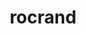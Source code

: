 ---
title: "rocrand"
layout: cache
categories: [package, develop]
meta: {"versions": ["6.1.2", "6.3.0", "6.3.1"], "compilers": ["gcc@=11.4.0", "gcc@=13.2.0"], "oss": ["ubuntu22.04", "ubuntu24.04"], "platforms": ["linux"], "targets": ["x86_64_v3"], "stacks": ["e4s", "ml-linux-x86_64-rocm", "root"], "num_specs": 39, "num_specs_by_stack": {"root": 39, "e4s": 28, "ml-linux-x86_64-rocm": 11}}
spec_details: [{"hash": "uar4lzkxrjrgla7pycjdrunqwvbiiwzj", "compiler": "gcc@=11.4.0", "versions": ["6.3.0"], "os": "ubuntu22.04", "platform": "linux", "target": "x86_64_v3", "variants": ["amdgpu_target=auto", "~asan", "build_system=cmake", "build_type=Release", "generator=make", "~hiprand", "~ipo"], "stacks": ["root", "e4s"], "size": "-", "tarball": "https://binaries.spack.io/develop/build_cache/linux-ubuntu22.04-x86_64_v3/gcc-11.4.0/rocrand-6.3.0/linux-ubuntu22.04-x86_64_v3-gcc-11.4.0-rocrand-6.3.0-uar4lzkxrjrgla7pycjdrunqwvbiiwzj.spack"}, {"hash": "3lulxvcybrgwwmrwe7cgpx2ai6uxifty", "compiler": "gcc@=11.4.0", "versions": ["6.3.0"], "os": "ubuntu22.04", "platform": "linux", "target": "x86_64_v3", "variants": ["amdgpu_target=auto", "~asan", "build_system=cmake", "build_type=Release", "generator=make", "~hiprand", "~ipo"], "stacks": ["root", "e4s"], "size": "-", "tarball": "https://binaries.spack.io/develop/build_cache/linux-ubuntu22.04-x86_64_v3/gcc-11.4.0/rocrand-6.3.0/linux-ubuntu22.04-x86_64_v3-gcc-11.4.0-rocrand-6.3.0-3lulxvcybrgwwmrwe7cgpx2ai6uxifty.spack"}, {"hash": "6byiqwvt343ke5f3zzdwgf37wvcw7375", "compiler": "gcc@=11.4.0", "versions": ["6.3.1"], "os": "ubuntu22.04", "platform": "linux", "target": "x86_64_v3", "variants": ["amdgpu_target=auto", "~asan", "build_system=cmake", "build_type=Release", "generator=make", "~hiprand", "~ipo"], "stacks": ["root", "e4s"], "size": "-", "tarball": "https://binaries.spack.io/develop/build_cache/linux-ubuntu22.04-x86_64_v3/gcc-11.4.0/rocrand-6.3.1/linux-ubuntu22.04-x86_64_v3-gcc-11.4.0-rocrand-6.3.1-6byiqwvt343ke5f3zzdwgf37wvcw7375.spack"}, {"hash": "xhg466yuwoydo4yur6orwh2fkbwitocj", "compiler": "gcc@=11.4.0", "versions": ["6.3.0"], "os": "ubuntu22.04", "platform": "linux", "target": "x86_64_v3", "variants": ["amdgpu_target=auto", "~asan", "build_system=cmake", "build_type=Release", "generator=make", "~hiprand", "~ipo"], "stacks": ["root", "e4s"], "size": "-", "tarball": "https://binaries.spack.io/develop/build_cache/linux-ubuntu22.04-x86_64_v3/gcc-11.4.0/rocrand-6.3.0/linux-ubuntu22.04-x86_64_v3-gcc-11.4.0-rocrand-6.3.0-xhg466yuwoydo4yur6orwh2fkbwitocj.spack"}, {"hash": "ev25i3jbzwjlvnpkwblgtat36b4xc3hl", "compiler": "gcc@=11.4.0", "versions": ["6.3.0"], "os": "ubuntu22.04", "platform": "linux", "target": "x86_64_v3", "variants": ["amdgpu_target=auto", "~asan", "build_system=cmake", "build_type=Release", "generator=make", "~hiprand", "~ipo"], "stacks": ["root", "e4s"], "size": "-", "tarball": "https://binaries.spack.io/develop/build_cache/linux-ubuntu22.04-x86_64_v3/gcc-11.4.0/rocrand-6.3.0/linux-ubuntu22.04-x86_64_v3-gcc-11.4.0-rocrand-6.3.0-ev25i3jbzwjlvnpkwblgtat36b4xc3hl.spack"}, {"hash": "htb2czf7m5l56qwr3h4h4hhicynlenwe", "compiler": "gcc@=11.4.0", "versions": ["6.3.0"], "os": "ubuntu22.04", "platform": "linux", "target": "x86_64_v3", "variants": ["amdgpu_target=auto", "~asan", "build_system=cmake", "build_type=Release", "generator=make", "~hiprand", "~ipo"], "stacks": ["root", "e4s"], "size": "-", "tarball": "https://binaries.spack.io/develop/build_cache/linux-ubuntu22.04-x86_64_v3/gcc-11.4.0/rocrand-6.3.0/linux-ubuntu22.04-x86_64_v3-gcc-11.4.0-rocrand-6.3.0-htb2czf7m5l56qwr3h4h4hhicynlenwe.spack"}, {"hash": "3k4artfxfbmnxrbpcbcup4ac2lziy3dd", "compiler": "gcc@=11.4.0", "versions": ["6.3.1"], "os": "ubuntu22.04", "platform": "linux", "target": "x86_64_v3", "variants": ["amdgpu_target=auto", "~asan", "build_system=cmake", "build_type=Release", "generator=make", "~hiprand", "~ipo"], "stacks": ["root", "e4s"], "size": "-", "tarball": "https://binaries.spack.io/develop/build_cache/linux-ubuntu22.04-x86_64_v3/gcc-11.4.0/rocrand-6.3.1/linux-ubuntu22.04-x86_64_v3-gcc-11.4.0-rocrand-6.3.1-3k4artfxfbmnxrbpcbcup4ac2lziy3dd.spack"}, {"hash": "h5hq2tadp7hp4apjtp75gjjz7ffay7nw", "compiler": "gcc@=11.4.0", "versions": ["6.3.0"], "os": "ubuntu22.04", "platform": "linux", "target": "x86_64_v3", "variants": ["amdgpu_target=auto", "~asan", "build_system=cmake", "build_type=Release", "generator=make", "~hiprand", "~ipo"], "stacks": ["root", "e4s"], "size": "-", "tarball": "https://binaries.spack.io/develop/build_cache/linux-ubuntu22.04-x86_64_v3/gcc-11.4.0/rocrand-6.3.0/linux-ubuntu22.04-x86_64_v3-gcc-11.4.0-rocrand-6.3.0-h5hq2tadp7hp4apjtp75gjjz7ffay7nw.spack"}, {"hash": "4bmoruovyb3wgj3iixkfuc7der7lidw7", "compiler": "gcc@=11.4.0", "versions": ["6.3.1"], "os": "ubuntu22.04", "platform": "linux", "target": "x86_64_v3", "variants": ["amdgpu_target=auto", "~asan", "build_system=cmake", "build_type=Release", "generator=make", "~hiprand", "~ipo"], "stacks": ["root", "e4s"], "size": "-", "tarball": "https://binaries.spack.io/develop/build_cache/linux-ubuntu22.04-x86_64_v3/gcc-11.4.0/rocrand-6.3.1/linux-ubuntu22.04-x86_64_v3-gcc-11.4.0-rocrand-6.3.1-4bmoruovyb3wgj3iixkfuc7der7lidw7.spack"}, {"hash": "xvoqslns3ljocihwv67yya6ggg7bkz6d", "compiler": "gcc@=11.4.0", "versions": ["6.3.1"], "os": "ubuntu22.04", "platform": "linux", "target": "x86_64_v3", "variants": ["amdgpu_target=auto", "~asan", "build_system=cmake", "build_type=Release", "generator=make", "~hiprand", "~ipo"], "stacks": ["root", "e4s"], "size": "-", "tarball": "https://binaries.spack.io/develop/build_cache/linux-ubuntu22.04-x86_64_v3/gcc-11.4.0/rocrand-6.3.1/linux-ubuntu22.04-x86_64_v3-gcc-11.4.0-rocrand-6.3.1-xvoqslns3ljocihwv67yya6ggg7bkz6d.spack"}, {"hash": "2q4rdzdz4kzmp55nybm6izghcaotuyca", "compiler": "gcc@=11.4.0", "versions": ["6.3.0"], "os": "ubuntu22.04", "platform": "linux", "target": "x86_64_v3", "variants": ["amdgpu_target=auto", "~asan", "build_system=cmake", "build_type=Release", "generator=make", "~hiprand", "~ipo"], "stacks": ["root", "e4s"], "size": "-", "tarball": "https://binaries.spack.io/develop/build_cache/linux-ubuntu22.04-x86_64_v3/gcc-11.4.0/rocrand-6.3.0/linux-ubuntu22.04-x86_64_v3-gcc-11.4.0-rocrand-6.3.0-2q4rdzdz4kzmp55nybm6izghcaotuyca.spack"}, {"hash": "cwsgk4apa3rgzj75ty2tuiv5h6uepw5i", "compiler": "gcc@=11.4.0", "versions": ["6.3.1"], "os": "ubuntu22.04", "platform": "linux", "target": "x86_64_v3", "variants": ["amdgpu_target=auto", "~asan", "build_system=cmake", "build_type=Release", "generator=make", "~hiprand", "~ipo"], "stacks": ["root", "e4s"], "size": "-", "tarball": "https://binaries.spack.io/develop/build_cache/linux-ubuntu22.04-x86_64_v3/gcc-11.4.0/rocrand-6.3.1/linux-ubuntu22.04-x86_64_v3-gcc-11.4.0-rocrand-6.3.1-cwsgk4apa3rgzj75ty2tuiv5h6uepw5i.spack"}, {"hash": "dketb4ybx3dgi6fwcl4rocfq4qjvv3f4", "compiler": "gcc@=11.4.0", "versions": ["6.3.0"], "os": "ubuntu22.04", "platform": "linux", "target": "x86_64_v3", "variants": ["amdgpu_target=auto", "~asan", "build_system=cmake", "build_type=Release", "generator=make", "~hiprand", "~ipo"], "stacks": ["root", "e4s"], "size": "-", "tarball": "https://binaries.spack.io/develop/build_cache/linux-ubuntu22.04-x86_64_v3/gcc-11.4.0/rocrand-6.3.0/linux-ubuntu22.04-x86_64_v3-gcc-11.4.0-rocrand-6.3.0-dketb4ybx3dgi6fwcl4rocfq4qjvv3f4.spack"}, {"hash": "tk57zd7v7ylhnhemv5dk7zo5s4hst6fb", "compiler": "gcc@=11.4.0", "versions": ["6.3.1"], "os": "ubuntu22.04", "platform": "linux", "target": "x86_64_v3", "variants": ["amdgpu_target=auto", "~asan", "build_system=cmake", "build_type=Release", "generator=make", "~hiprand", "~ipo"], "stacks": ["root", "e4s"], "size": "-", "tarball": "https://binaries.spack.io/develop/build_cache/linux-ubuntu22.04-x86_64_v3/gcc-11.4.0/rocrand-6.3.1/linux-ubuntu22.04-x86_64_v3-gcc-11.4.0-rocrand-6.3.1-tk57zd7v7ylhnhemv5dk7zo5s4hst6fb.spack"}, {"hash": "olm6c4qp3rkv7toqrmpr5mej6vrodhwc", "compiler": "gcc@=11.4.0", "versions": ["6.3.1"], "os": "ubuntu22.04", "platform": "linux", "target": "x86_64_v3", "variants": ["amdgpu_target=auto", "~asan", "build_system=cmake", "build_type=Release", "generator=make", "+hiprand", "~ipo"], "stacks": ["root", "e4s"], "size": "-", "tarball": "https://binaries.spack.io/develop/build_cache/linux-ubuntu22.04-x86_64_v3/gcc-11.4.0/rocrand-6.3.1/linux-ubuntu22.04-x86_64_v3-gcc-11.4.0-rocrand-6.3.1-olm6c4qp3rkv7toqrmpr5mej6vrodhwc.spack"}, {"hash": "mvvn4zo6nu7cekbwrrli3vxzfgskgkgc", "compiler": "gcc@=11.4.0", "versions": ["6.3.0"], "os": "ubuntu22.04", "platform": "linux", "target": "x86_64_v3", "variants": ["amdgpu_target=auto", "~asan", "build_system=cmake", "build_type=Release", "generator=make", "+hiprand", "~ipo"], "stacks": ["root", "e4s"], "size": "-", "tarball": "https://binaries.spack.io/develop/build_cache/linux-ubuntu22.04-x86_64_v3/gcc-11.4.0/rocrand-6.3.0/linux-ubuntu22.04-x86_64_v3-gcc-11.4.0-rocrand-6.3.0-mvvn4zo6nu7cekbwrrli3vxzfgskgkgc.spack"}, {"hash": "g7m2ktiovzpmprvgzorgmcdplbgy4zwv", "compiler": "gcc@=11.4.0", "versions": ["6.3.0"], "os": "ubuntu22.04", "platform": "linux", "target": "x86_64_v3", "variants": ["amdgpu_target=auto", "~asan", "build_system=cmake", "build_type=Release", "generator=make", "+hiprand", "~ipo"], "stacks": ["root", "e4s"], "size": "-", "tarball": "https://binaries.spack.io/develop/build_cache/linux-ubuntu22.04-x86_64_v3/gcc-11.4.0/rocrand-6.3.0/linux-ubuntu22.04-x86_64_v3-gcc-11.4.0-rocrand-6.3.0-g7m2ktiovzpmprvgzorgmcdplbgy4zwv.spack"}, {"hash": "quuzyf5giyv6wnli67gb2krwkhue2t2r", "compiler": "gcc@=11.4.0", "versions": ["6.3.1"], "os": "ubuntu22.04", "platform": "linux", "target": "x86_64_v3", "variants": ["amdgpu_target=auto", "~asan", "build_system=cmake", "build_type=Release", "generator=make", "+hiprand", "~ipo"], "stacks": ["root", "e4s"], "size": "-", "tarball": "https://binaries.spack.io/develop/build_cache/linux-ubuntu22.04-x86_64_v3/gcc-11.4.0/rocrand-6.3.1/linux-ubuntu22.04-x86_64_v3-gcc-11.4.0-rocrand-6.3.1-quuzyf5giyv6wnli67gb2krwkhue2t2r.spack"}, {"hash": "su2ctaypmhvalegxuqie5ap7ovh7kgps", "compiler": "gcc@=11.4.0", "versions": ["6.3.0"], "os": "ubuntu22.04", "platform": "linux", "target": "x86_64_v3", "variants": ["amdgpu_target=auto", "~asan", "build_system=cmake", "build_type=Release", "generator=make", "+hiprand", "~ipo"], "stacks": ["root", "e4s"], "size": "-", "tarball": "https://binaries.spack.io/develop/build_cache/linux-ubuntu22.04-x86_64_v3/gcc-11.4.0/rocrand-6.3.0/linux-ubuntu22.04-x86_64_v3-gcc-11.4.0-rocrand-6.3.0-su2ctaypmhvalegxuqie5ap7ovh7kgps.spack"}, {"hash": "d55zcnrvi7lahf3a5ugiphmtnvzfgyk5", "compiler": "gcc@=11.4.0", "versions": ["6.3.0"], "os": "ubuntu22.04", "platform": "linux", "target": "x86_64_v3", "variants": ["amdgpu_target=auto", "~asan", "build_system=cmake", "build_type=Release", "generator=make", "+hiprand", "~ipo"], "stacks": ["root", "e4s"], "size": "-", "tarball": "https://binaries.spack.io/develop/build_cache/linux-ubuntu22.04-x86_64_v3/gcc-11.4.0/rocrand-6.3.0/linux-ubuntu22.04-x86_64_v3-gcc-11.4.0-rocrand-6.3.0-d55zcnrvi7lahf3a5ugiphmtnvzfgyk5.spack"}, {"hash": "c4n4y3tr6azzf7rwpnhb5mpcnmuske2a", "compiler": "gcc@=11.4.0", "versions": ["6.3.1"], "os": "ubuntu22.04", "platform": "linux", "target": "x86_64_v3", "variants": ["amdgpu_target=auto", "~asan", "build_system=cmake", "build_type=Release", "generator=make", "+hiprand", "~ipo"], "stacks": ["root", "e4s"], "size": "-", "tarball": "https://binaries.spack.io/develop/build_cache/linux-ubuntu22.04-x86_64_v3/gcc-11.4.0/rocrand-6.3.1/linux-ubuntu22.04-x86_64_v3-gcc-11.4.0-rocrand-6.3.1-c4n4y3tr6azzf7rwpnhb5mpcnmuske2a.spack"}, {"hash": "mduu62zqbznjrswanvl5mgm4c44d4p7b", "compiler": "gcc@=11.4.0", "versions": ["6.3.0"], "os": "ubuntu22.04", "platform": "linux", "target": "x86_64_v3", "variants": ["amdgpu_target=auto", "~asan", "build_system=cmake", "build_type=Release", "generator=make", "+hiprand", "~ipo"], "stacks": ["root", "e4s"], "size": "-", "tarball": "https://binaries.spack.io/develop/build_cache/linux-ubuntu22.04-x86_64_v3/gcc-11.4.0/rocrand-6.3.0/linux-ubuntu22.04-x86_64_v3-gcc-11.4.0-rocrand-6.3.0-mduu62zqbznjrswanvl5mgm4c44d4p7b.spack"}, {"hash": "ff4w6r4xzunra4ztiuuogkqntgrruukg", "compiler": "gcc@=11.4.0", "versions": ["6.3.1"], "os": "ubuntu22.04", "platform": "linux", "target": "x86_64_v3", "variants": ["amdgpu_target=auto", "~asan", "build_system=cmake", "build_type=Release", "generator=make", "+hiprand", "~ipo"], "stacks": ["root", "e4s"], "size": "-", "tarball": "https://binaries.spack.io/develop/build_cache/linux-ubuntu22.04-x86_64_v3/gcc-11.4.0/rocrand-6.3.1/linux-ubuntu22.04-x86_64_v3-gcc-11.4.0-rocrand-6.3.1-ff4w6r4xzunra4ztiuuogkqntgrruukg.spack"}, {"hash": "twsfpvtxskzszv57oxx2o4maadf2dt6p", "compiler": "gcc@=11.4.0", "versions": ["6.3.0"], "os": "ubuntu22.04", "platform": "linux", "target": "x86_64_v3", "variants": ["amdgpu_target=auto", "~asan", "build_system=cmake", "build_type=Release", "generator=make", "+hiprand", "~ipo"], "stacks": ["root", "e4s"], "size": "-", "tarball": "https://binaries.spack.io/develop/build_cache/linux-ubuntu22.04-x86_64_v3/gcc-11.4.0/rocrand-6.3.0/linux-ubuntu22.04-x86_64_v3-gcc-11.4.0-rocrand-6.3.0-twsfpvtxskzszv57oxx2o4maadf2dt6p.spack"}, {"hash": "qlgjtrcddn2g5kq5ap7lppiadxdii5wy", "compiler": "gcc@=11.4.0", "versions": ["6.3.0"], "os": "ubuntu22.04", "platform": "linux", "target": "x86_64_v3", "variants": ["amdgpu_target=auto", "~asan", "build_system=cmake", "build_type=Release", "generator=make", "+hiprand", "~ipo"], "stacks": ["root", "e4s"], "size": "-", "tarball": "https://binaries.spack.io/develop/build_cache/linux-ubuntu22.04-x86_64_v3/gcc-11.4.0/rocrand-6.3.0/linux-ubuntu22.04-x86_64_v3-gcc-11.4.0-rocrand-6.3.0-qlgjtrcddn2g5kq5ap7lppiadxdii5wy.spack"}, {"hash": "ywcwwubtqadvixvtquz7gpiwkwagzeym", "compiler": "gcc@=11.4.0", "versions": ["6.3.1"], "os": "ubuntu22.04", "platform": "linux", "target": "x86_64_v3", "variants": ["amdgpu_target=auto", "~asan", "build_system=cmake", "build_type=Release", "generator=make", "+hiprand", "~ipo"], "stacks": ["root", "e4s"], "size": "-", "tarball": "https://binaries.spack.io/develop/build_cache/linux-ubuntu22.04-x86_64_v3/gcc-11.4.0/rocrand-6.3.1/linux-ubuntu22.04-x86_64_v3-gcc-11.4.0-rocrand-6.3.1-ywcwwubtqadvixvtquz7gpiwkwagzeym.spack"}, {"hash": "h5kv66ctqhe37eqvzbfaq4bgd4xxudpn", "compiler": "gcc@=11.4.0", "versions": ["6.3.1"], "os": "ubuntu22.04", "platform": "linux", "target": "x86_64_v3", "variants": ["amdgpu_target=auto", "~asan", "build_system=cmake", "build_type=Release", "generator=make", "+hiprand", "~ipo"], "stacks": ["root", "e4s"], "size": "-", "tarball": "https://binaries.spack.io/develop/build_cache/linux-ubuntu22.04-x86_64_v3/gcc-11.4.0/rocrand-6.3.1/linux-ubuntu22.04-x86_64_v3-gcc-11.4.0-rocrand-6.3.1-h5kv66ctqhe37eqvzbfaq4bgd4xxudpn.spack"}, {"hash": "3iqgz7uz57xuk2qxgq2ch23dokmozu7v", "compiler": "gcc@=11.4.0", "versions": ["6.3.0"], "os": "ubuntu22.04", "platform": "linux", "target": "x86_64_v3", "variants": ["amdgpu_target=auto", "~asan", "build_system=cmake", "build_type=Release", "generator=make", "+hiprand", "~ipo"], "stacks": ["root", "e4s"], "size": "-", "tarball": "https://binaries.spack.io/develop/build_cache/linux-ubuntu22.04-x86_64_v3/gcc-11.4.0/rocrand-6.3.0/linux-ubuntu22.04-x86_64_v3-gcc-11.4.0-rocrand-6.3.0-3iqgz7uz57xuk2qxgq2ch23dokmozu7v.spack"}, {"hash": "mllvtc7zu24pgbt3grjyzyipsfcpxt7k", "compiler": "gcc@=13.2.0", "versions": ["6.1.2"], "os": "ubuntu24.04", "platform": "linux", "target": "x86_64_v3", "variants": ["amdgpu_target=gfx90a", "~asan", "build_system=cmake", "build_type=Release", "generator=make", "~hiprand", "~ipo"], "stacks": ["ml-linux-x86_64-rocm", "root"], "size": "-", "tarball": "https://binaries.spack.io/develop/build_cache/linux-ubuntu24.04-x86_64_v3/gcc-13.2.0/rocrand-6.1.2/linux-ubuntu24.04-x86_64_v3-gcc-13.2.0-rocrand-6.1.2-mllvtc7zu24pgbt3grjyzyipsfcpxt7k.spack"}, {"hash": "jvqyxtqmxw4tn3lm27bdmielxmxyhto2", "compiler": "gcc@=13.2.0", "versions": ["6.1.2"], "os": "ubuntu24.04", "platform": "linux", "target": "x86_64_v3", "variants": ["amdgpu_target=gfx90a", "~asan", "build_system=cmake", "build_type=Release", "generator=make", "~hiprand", "~ipo"], "stacks": ["ml-linux-x86_64-rocm", "root"], "size": "-", "tarball": "https://binaries.spack.io/develop/build_cache/linux-ubuntu24.04-x86_64_v3/gcc-13.2.0/rocrand-6.1.2/linux-ubuntu24.04-x86_64_v3-gcc-13.2.0-rocrand-6.1.2-jvqyxtqmxw4tn3lm27bdmielxmxyhto2.spack"}, {"hash": "7l7fnbkxelx7jfmilmrvgsq7u4n5o2ul", "compiler": "gcc@=13.2.0", "versions": ["6.1.2"], "os": "ubuntu24.04", "platform": "linux", "target": "x86_64_v3", "variants": ["amdgpu_target=gfx90a", "~asan", "build_system=cmake", "build_type=Release", "generator=make", "~hiprand", "~ipo"], "stacks": ["ml-linux-x86_64-rocm", "root"], "size": "-", "tarball": "https://binaries.spack.io/develop/build_cache/linux-ubuntu24.04-x86_64_v3/gcc-13.2.0/rocrand-6.1.2/linux-ubuntu24.04-x86_64_v3-gcc-13.2.0-rocrand-6.1.2-7l7fnbkxelx7jfmilmrvgsq7u4n5o2ul.spack"}, {"hash": "agkeujnfvov6y3n556tkwnapbfropi6p", "compiler": "gcc@=13.2.0", "versions": ["6.1.2"], "os": "ubuntu24.04", "platform": "linux", "target": "x86_64_v3", "variants": ["amdgpu_target=gfx90a", "~asan", "build_system=cmake", "build_type=Release", "generator=make", "~hiprand", "~ipo"], "stacks": ["ml-linux-x86_64-rocm", "root"], "size": "-", "tarball": "https://binaries.spack.io/develop/build_cache/linux-ubuntu24.04-x86_64_v3/gcc-13.2.0/rocrand-6.1.2/linux-ubuntu24.04-x86_64_v3-gcc-13.2.0-rocrand-6.1.2-agkeujnfvov6y3n556tkwnapbfropi6p.spack"}, {"hash": "tzeretpdrrxirq7bqfctlhoubhcdeejd", "compiler": "gcc@=13.2.0", "versions": ["6.1.2"], "os": "ubuntu24.04", "platform": "linux", "target": "x86_64_v3", "variants": ["amdgpu_target=gfx90a", "~asan", "build_system=cmake", "build_type=Release", "generator=make", "~hiprand", "~ipo"], "stacks": ["ml-linux-x86_64-rocm", "root"], "size": "-", "tarball": "https://binaries.spack.io/develop/build_cache/linux-ubuntu24.04-x86_64_v3/gcc-13.2.0/rocrand-6.1.2/linux-ubuntu24.04-x86_64_v3-gcc-13.2.0-rocrand-6.1.2-tzeretpdrrxirq7bqfctlhoubhcdeejd.spack"}, {"hash": "vg55vz2b24rumdy25ukt3rt2xzo6wt75", "compiler": "gcc@=13.2.0", "versions": ["6.1.2"], "os": "ubuntu24.04", "platform": "linux", "target": "x86_64_v3", "variants": ["amdgpu_target=gfx90a", "~asan", "build_system=cmake", "build_type=Release", "generator=make", "~hiprand", "~ipo"], "stacks": ["ml-linux-x86_64-rocm", "root"], "size": "-", "tarball": "https://binaries.spack.io/develop/build_cache/linux-ubuntu24.04-x86_64_v3/gcc-13.2.0/rocrand-6.1.2/linux-ubuntu24.04-x86_64_v3-gcc-13.2.0-rocrand-6.1.2-vg55vz2b24rumdy25ukt3rt2xzo6wt75.spack"}, {"hash": "4es73rh6cjm5tmqrnjgzdlfpzdindylc", "compiler": "gcc@=13.2.0", "versions": ["6.1.2"], "os": "ubuntu24.04", "platform": "linux", "target": "x86_64_v3", "variants": ["amdgpu_target=gfx90a", "~asan", "build_system=cmake", "build_type=Release", "generator=make", "~hiprand", "~ipo"], "stacks": ["ml-linux-x86_64-rocm", "root"], "size": "-", "tarball": "https://binaries.spack.io/develop/build_cache/linux-ubuntu24.04-x86_64_v3/gcc-13.2.0/rocrand-6.1.2/linux-ubuntu24.04-x86_64_v3-gcc-13.2.0-rocrand-6.1.2-4es73rh6cjm5tmqrnjgzdlfpzdindylc.spack"}, {"hash": "7vkix7cr4nirkljrqgopg5up3bhnjrif", "compiler": "gcc@=13.2.0", "versions": ["6.1.2"], "os": "ubuntu24.04", "platform": "linux", "target": "x86_64_v3", "variants": ["amdgpu_target=gfx90a", "~asan", "build_system=cmake", "build_type=Release", "generator=make", "~hiprand", "~ipo"], "stacks": ["ml-linux-x86_64-rocm", "root"], "size": "-", "tarball": "https://binaries.spack.io/develop/build_cache/linux-ubuntu24.04-x86_64_v3/gcc-13.2.0/rocrand-6.1.2/linux-ubuntu24.04-x86_64_v3-gcc-13.2.0-rocrand-6.1.2-7vkix7cr4nirkljrqgopg5up3bhnjrif.spack"}, {"hash": "yrgeopzc54bkmaux43fhy5leptfpmeps", "compiler": "gcc@=13.2.0", "versions": ["6.1.2"], "os": "ubuntu24.04", "platform": "linux", "target": "x86_64_v3", "variants": ["amdgpu_target=gfx90a", "~asan", "build_system=cmake", "build_type=Release", "generator=make", "~hiprand", "~ipo"], "stacks": ["ml-linux-x86_64-rocm", "root"], "size": "-", "tarball": "https://binaries.spack.io/develop/build_cache/linux-ubuntu24.04-x86_64_v3/gcc-13.2.0/rocrand-6.1.2/linux-ubuntu24.04-x86_64_v3-gcc-13.2.0-rocrand-6.1.2-yrgeopzc54bkmaux43fhy5leptfpmeps.spack"}, {"hash": "g6filuayi4l4wqfayz23agutmf24osvi", "compiler": "gcc@=13.2.0", "versions": ["6.1.2"], "os": "ubuntu24.04", "platform": "linux", "target": "x86_64_v3", "variants": ["amdgpu_target=gfx90a", "~asan", "build_system=cmake", "build_type=Release", "generator=make", "~hiprand", "~ipo"], "stacks": ["ml-linux-x86_64-rocm", "root"], "size": "-", "tarball": "https://binaries.spack.io/develop/build_cache/linux-ubuntu24.04-x86_64_v3/gcc-13.2.0/rocrand-6.1.2/linux-ubuntu24.04-x86_64_v3-gcc-13.2.0-rocrand-6.1.2-g6filuayi4l4wqfayz23agutmf24osvi.spack"}, {"hash": "gzbhqhcqeu465ulp5yep6rehblzunsxv", "compiler": "gcc@=13.2.0", "versions": ["6.1.2"], "os": "ubuntu24.04", "platform": "linux", "target": "x86_64_v3", "variants": ["amdgpu_target=gfx90a", "~asan", "build_system=cmake", "build_type=Release", "generator=make", "~hiprand", "~ipo"], "stacks": ["ml-linux-x86_64-rocm", "root"], "size": "-", "tarball": "https://binaries.spack.io/develop/build_cache/linux-ubuntu24.04-x86_64_v3/gcc-13.2.0/rocrand-6.1.2/linux-ubuntu24.04-x86_64_v3-gcc-13.2.0-rocrand-6.1.2-gzbhqhcqeu465ulp5yep6rehblzunsxv.spack"}]
---